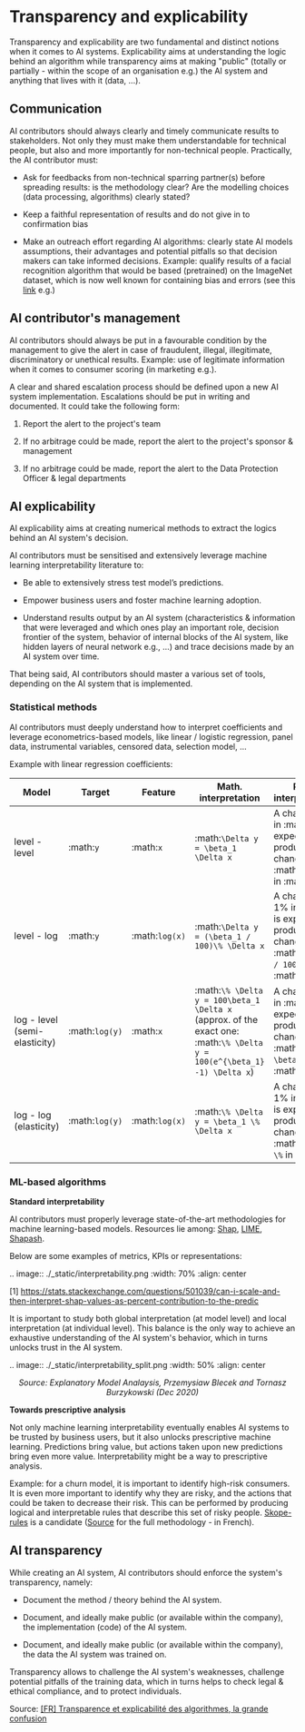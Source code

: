 # Transparency and explicability

Transparency and explicability are two fundamental and distinct notions when it comes to AI systems. Explicability aims at understanding the logic behind an algorithm while transparency aims at making "public" (totally or partially - within the scope of an organisation e.g.) the AI system and anything that lives with it (data, ...).

## Communication

AI contributors should always clearly and timely communicate results to stakeholders. Not only they must make them understandable for technical people, but also and more importantly for non-technical people. Practically, the AI contributor must:

- Ask for feedbacks from non-technical sparring partner(s) before spreading results: is the methodology clear? Are the modelling choices (data processing, algorithms) clearly stated?

- Keep a faithful representation of results and do not give in to confirmation bias 
  
- Make an outreach effort regarding AI algorithms: clearly state AI models assumptions, their advantages and potential pitfalls so that decision makers can take informed decisions. Example: qualify results of a facial recognition algorithm that would be based (pretrained) on the ImageNet dataset, which is now well known for containing bias and errors (see this [link](https://venturebeat.com/2021/03/28/mit-study-finds-systematic-labeling-errors-in-popular-ai-benchmark-datasets/) e.g.)

## AI contributor's management

AI contributors should always be put in a favourable condition by the management to give the alert in case of fraudulent, illegal, illegitimate, discriminatory or unethical results. Example: use of legitimate information when it comes to consumer scoring (in marketing e.g.).

A clear and shared escalation process should be defined upon a new AI system implementation. Escalations should be put in writing and documented. It could take the following form:

1. Report the alert to the project's team

2. If no arbitrage could be made, report the alert to the project's sponsor & management

3. If no arbitrage could be made, report the alert to the Data Protection Officer & legal departments

## AI explicability

AI explicability aims at creating numerical methods to extract the logics behind an AI system's decision.

AI contributors must be sensitised and extensively leverage machine learning interpretability literature to:

- Be able to extensively stress test model’s predictions. 
  
- Empower business users and foster machine learning adoption.

- Understand results output by an AI system (characteristics & information that were leveraged and which ones play an important role, decision frontier of the system, behavior of internal blocks of the AI system, like hidden layers of neural network e.g., ...) and trace decisions made by an AI system over time.

That being said, AI contributors should master a various set of tools, depending on the AI system that is implemented.

### Statistical methods

AI contributors must deeply understand how to interpret coefficients and leverage econometrics-based models, like linear / logistic regression, panel data, instrumental variables, censored data, selection model, ...

Example with linear regression coefficients:

| Model | Target | Feature | Math. interpretation | Plain interpretation |
| --- | --- | --- | --- | --- |
| level - level | :math:`y` | :math:`x` | :math:`\Delta y = \beta_1 \Delta x` | A change of 1 in :math:`x` is expected to produce a change of :math:`\beta_1` in :math:`y` |
| level - log | :math:`y` | :math:`log(x)` | :math:`\Delta y = (\beta_1 / 100)\% \Delta x` | A change of 1% in :math:`x` is expected to produce a change of :math:`\beta_1 / 100` in :math:`y` |
| log - level (semi-elasticity) | :math:`log(y)` | :math:`x` | :math:`\% \Delta y = 100\beta_1 \Delta x` (approx. of the exact one: :math:`\% \Delta y = 100(e^{\beta_1} -1) \Delta x`)| A change of 1 in :math:`x` is expected to produce a change of :math:`100 \beta_1 \%` in :math:`y` |
| log - log (elasticity) | :math:`log(y)` | :math:`log(x)` | :math:`\% \Delta y = \beta_1 \% \Delta x` | A change of 1% in :math:`x` is expected to produce a change of :math:`\beta_1 \%` in :math:`y`|

### ML-based algorithms

**Standard interpretability**

AI contributors must properly leverage state-of-the-art methodologies for machine learning-based models. Resources lie among: [Shap](https://github.com/slundberg/shap), [LIME](https://github.com/marcotcr/lime), [Shapash](https://github.com/MAIF/shapash).

Below are some examples of metrics, KPIs or representations:

.. image:: ./_static/interpretability.png
    :width: 70%
    :align: center

[1] https://stats.stackexchange.com/questions/501039/can-i-scale-and-then-interpret-shap-values-as-percent-contribution-to-the-predic

It is important to study both global interpretation (at model level) and local interpretation (at individual level). This balance is the only way to achieve an exhaustive understanding of the AI system's behavior, which in turns unlocks trust in the AI system.

.. image:: ./_static/interpretability_split.png
    :width: 50%
    :align: center

<center><i>Source: Explanatory Model Analaysis, Przemysiaw Blecek and Tornasz Burzykowski (Dec 2020)</i></center>

**Towards prescriptive analysis**

Not only machine learning interpretability eventually enables AI systems to be trusted by business users, but it also unlocks prescriptive machine learning. Predictions bring value, but actions taken upon new predictions bring even more value. Interpretability might be a way to prescriptive analysis.

Example: for a churn model, it is important to identify high-risk consumers. It is even more important to identify why they are risky, and the actions that could be taken to decrease their risk. This can be performed by producing logical and interpretable rules that describe this set of risky people. [Skope-rules](https://github.com/scikit-learn-contrib/skope-rules) is a candidate ([Source](https://app.livestorm.co/quantmetry/meetup-ai-engineering-7-lethique-and-intelligibilite-en-application/live?s=3d1742f7-c41f-4f6e-9087-9931f39d7a16#/chat) for the full methodology - in French).

## AI transparency

While creating an AI system, AI contributors should enforce the system's transparency, namely:

- Document the method / theory behind the AI system.

- Document, and ideally make public (or available within the company), the implementation (code) of the AI system. 

- Document, and ideally make public (or available within the company), the data the AI system was trained on. 

Transparency allows to challenge the AI system's weaknesses, challenge potential pitfalls of the training data, which in turns helps to check legal & ethical compliance, and to protect individuals.

Source: [[FR] Transparence et explicabilité des algorithmes, la grande confusion](https://amp-lepoint-fr.cdn.ampproject.org/c/s/amp.lepoint.fr/2430716)